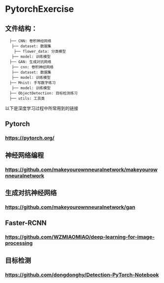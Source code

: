 # PytorchExercise

## 文件结构：

```
  ├── CNN: 卷积神经网络
   ├── dataset: 数据集
    ├── flower_data: 分类模型
   ├── model: 训练模型
  ├── GAN: 生成对抗网络
   ├── cnn: 卷积神经网络
   ├── dataset: 数据集
   ├── model: 训练模型
  ├── Mnist: 手写数字练习
   ├── model: 训练模型
  ├── ObjectDetection: 目标检测练习
  ├── utils: 工具类
```

以下是深度学习过程中所常用到的链接

## Pytorch

### https://pytorch.org/

## 神经网络编程

### https://github.com/makeyourownneuralnetwork/makeyourownneuralnetwork

## 生成对抗神经网络

### https://github.com/makeyourownneuralnetwork/gan

## Faster-RCNN

### https://github.com/WZMIAOMIAO/deep-learning-for-image-processing

## 目标检测

### https://github.com/dongdonghy/Detection-PyTorch-Notebook



